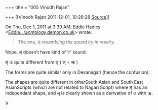 +++
title = "005 Vinodh Rajan"

+++
[[Vinodh Rajan	2011-12-01, 10:26:28 [Source](https://groups.google.com/g/samskrita/c/LWd4m62YRCw)]]



On Thu, Dec 1, 2011 at 3:39 AM, Eddie Hadley \<[Eddie...@ontology.demon.co.uk]()\> wrote:  

> The one, ऌ *resembling the sound lry in revelry*.

  
Nope. ऌ doesn't have kind of 'r' sound.



ऌ is quite different from लृ ( ल् + ऋ )



The forms are quite similar only in Devanagari (hence the confusion).



The shapes are quite different in otherSouth Asian and South East AsianScripts (which are not related to Nagari Script) where ऌ has an independant shape, and लृ is clearly shown as a derivative of ल with ऋ.



V

